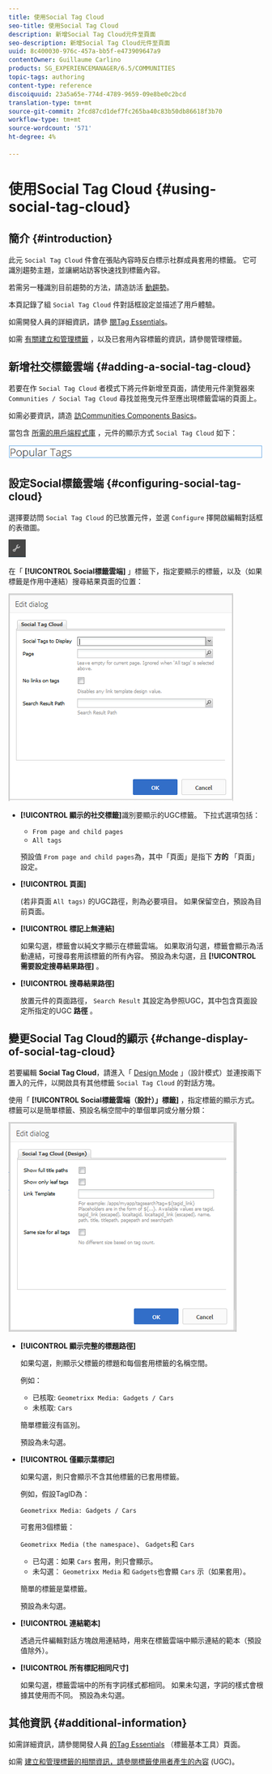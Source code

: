 ```yaml
---
title: 使用Social Tag Cloud
seo-title: 使用Social Tag Cloud
description: 新增Social Tag Cloud元件至頁面
seo-description: 新增Social Tag Cloud元件至頁面
uuid: 8c400030-976c-457a-bb5f-e473909647a9
contentOwner: Guillaume Carlino
products: SG_EXPERIENCEMANAGER/6.5/COMMUNITIES
topic-tags: authoring
content-type: reference
discoiquuid: 23a5a65e-774d-4789-9659-09e8be0c2bcd
translation-type: tm+mt
source-git-commit: 2fcd87cd1def7fc265ba40c83b50db86618f3b70
workflow-type: tm+mt
source-wordcount: '571'
ht-degree: 4%

---
```



# 使用Social Tag Cloud {#using-social-tag-cloud}

## 簡介 {#introduction}

此元 `Social Tag Cloud` 件會在張貼內容時反白標示社群成員套用的標籤。 它可識別趨勢主題，並讓網站訪客快速找到標籤內容。

若需另一種識別目前趨勢的方法，請造訪活 [動趨勢](trends.md)。

本頁記錄了組 `Social Tag Cloud` 件對話框設定並描述了用戶體驗。

如需開發人員的詳細資訊，請參 [閱Tag Essentials](tag.md)。

如需 [有關建立和管理標籤](../../help/sites-administering/tags.md) ，以及已套用內容標籤的資訊，請參閱管理標籤。

## 新增社交標籤雲端 {#adding-a-social-tag-cloud}

若要在作 `Social Tag Cloud` 者模式下將元件新增至頁面，請使用元件瀏覽器來 `Communities / Social Tag Cloud` 尋找並拖曳元件至應出現標籤雲端的頁面上。

如需必要資訊，請造 [訪Communities Components Basics](basics.md)。

當包含 [所需的用戶端程式庫](tag.md#essentials-for-client-side) ，元件的顯示方式 `Social Tag Cloud` 如下：

![social-tag](assets/social-tag.png)

## 設定Social標籤雲端 {#configuring-social-tag-cloud}

選擇要訪問 `Social Tag Cloud` 的已放置元件，並選 `Configure` 擇開啟編輯對話框的表徵圖。

![配置](assets/configure-new.png)

在「 **[!UICONTROL Social標籤雲端]** 」標籤下，指定要顯示的標籤，以及（如果標籤是作用中連結）搜尋結果頁面的位置：

![social-tag-cloud](assets/social-tag-cloud.png)

* **[!UICONTROL 顯示的社交標籤]**&#x200B;識別要顯示的UGC標籤。 下拉式選項包括：

   * `From page and child pages`
   * `All tags`

   預設值 `From page and child pages`為，其中「頁面」是指下 **方的** 「頁面」設定。

* **[!UICONTROL 頁面]**

   (若非頁面 `All tags)` 的UGC路徑，則為必要項目。 如果保留空白，預設為目前頁面。

* **[!UICONTROL 標記上無連結]**

   如果勾選，標籤會以純文字顯示在標籤雲端。 如果取消勾選，標籤會顯示為活動連結，可搜尋套用該標籤的所有內容。 預設為未勾選，且 **[!UICONTROL 需要設定搜尋結果路徑]** 。

* **[!UICONTROL 搜尋結果路徑]**

   放置元件的頁面路徑， `Search Result` 其設定為參照UGC，其中包含頁面設定所指定的UGC **路徑** 。

## 變更Social Tag Cloud的顯示 {#change-display-of-social-tag-cloud}

若要編輯 **Social Tag Cloud**，請進入「 [Design Mode](../../help/sites-authoring/default-components-designmode.md) 」（設計模式）並連按兩下置入的元件，以開啟具有其他標籤 `Social Tag Cloud` 的對話方塊。

使用「 **[!UICONTROL Social標籤雲端（設計）」標籤]** ，指定標籤的顯示方式。 標籤可以是簡單標籤、預設名稱空間中的單個單詞或分層分類：

![social-tag-cloud-design](assets/social-tag-cloud-design.png)

* **[!UICONTROL 顯示完整的標題路徑]**

   如果勾選，則顯示父標籤的標題和每個套用標籤的名稱空間。

   例如：

   * 已核取: `Geometrixx Media: Gadgets / Cars`
   * 未核取: `Cars`

   簡單標籤沒有區別。

   預設為未勾選。

* **[!UICONTROL 僅顯示葉標記]**

   如果勾選，則只會顯示不含其他標籤的已套用標籤。

   例如，假設TagID為：

   `Geometrixx Media: Gadgets / Cars`

   可套用3個標籤：

   `Geometrixx Media (the namespace)`、 `Gadgets`和 `Cars`

   * 已勾選：如果 `Cars` 套用，則只會顯示。
   * 未勾選： `Geometrixx Media` 和 `Gadgets`也會顯 `Cars` 示（如果套用）。

   簡單的標籤是葉標籤。

   預設為未勾選。

* **[!UICONTROL 連結範本]**

   透過元件編輯對話方塊啟用連結時，用來在標籤雲端中顯示連結的範本（預設值除外）。

* **[!UICONTROL 所有標記相同尺寸]**

   如果勾選，標籤雲端中的所有字詞樣式都相同。 如果未勾選，字詞的樣式會根據其使用而不同。 預設為未勾選。

## 其他資訊 {#additional-information}

如需詳細資訊，請參閱開發人員 [的Tag Essentials](tag.md) （標籤基本工具）頁面。

如需 [建立和管理標籤的相關資訊，請參閱標籤使用者產生的內容](tag-ugc.md) (UGC)。
